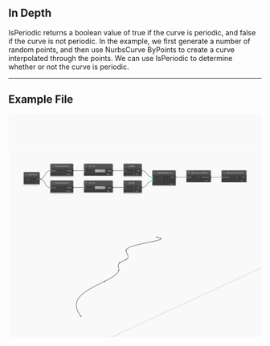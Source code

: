 ## In Depth
IsPeriodic returns a boolean value of true if the curve is periodic, and false if the curve is not periodic. In the example, we first generate a number of random points, and then use NurbsCurve ByPoints to create a curve interpolated through the points. We can use IsPeriodic to determine whether or not the curve is periodic.
___
## Example File

![IsPeriodic](./Autodesk.DesignScript.Geometry.NurbsCurve.IsPeriodic_img.jpg)

